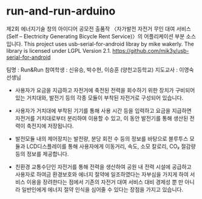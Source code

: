 # run-and-run-arduino
제2회 에너지기술 창의 아이디어 공모전 출품작 〈자가발전 자전거 무인 대여 서비스(Self – Electricity Generating Bicycle Rent Service)〉의 어플리케이션 부분 소스입니다.
This project uses usb-serial-for-android libray by mike wakerly. The library is licensed under LGPL Version 2.1. https://github.com/mik3y/usb-serial-for-android


팀명 : Run&Run
참여학생 : 신유승, 박수현, 이승훈 (양천고등학교)
지도교사 : 이영숙 선생님

- 사용자가 요금을 지급하고 자전거에 축전된 전력을 회수하기 위한 장치가 구비되어 있는 거치대와, 발전기 등의 각종 모듈이 부착된 자전거로 구성되어 있습니다.

- 사용자가 거치대에 부착된 기기를 통해 사용 시간 등을 입력하고 요금을 지급하면 자전거를 거치대로부터 분리하여 이용할 수 있고, 이 동안 발전기를 통해 생산된 전력이 축전지에 저장됩니다.

- 발전모듈 내의 제어장치는 발전량, 분당 회전 수 등의 정보를 바탕으로 블루투스 모듈과 LCD디스플레이를 통해 사용자에게 이동거리, 속도, 소모 칼로리, CO₂ 절감량 등의 정보를 제공합니다.

- 친환경 교통수단인 자전거를 통해 전력을 생산하여 공원 내 전력 시설에 공급하고 사용자로 하여금 환경보호와 에너지 절약에 일조하였다는 자부심을 가지게 하여 서비스 이용을 장려한다는 점에서 기존의 자전거 대여 서비스 대비 경제성 뿐 만 아니라 일반인에게 에너지 절약 인식을 심어줄 수 있다는 장점을 가지고 있습니다.
